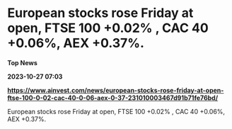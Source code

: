 # European stocks rose Friday at open, FTSE 100 +0.02% , CAC 40 +0.06%, AEX +0.37%.
**Top News**

**2023-10-27 07:03**

**https://www.ainvest.com/news/european-stocks-rose-friday-at-open-ftse-100-0-02-cac-40-0-06-aex-0-37-231010003467d91b71fe76bd/**

European stocks rose Friday at open, FTSE 100 +0.02% , CAC 40 +0.06%, AEX +0.37%.
